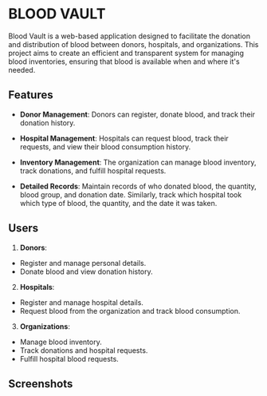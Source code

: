 # BLOOD VAULT
Blood Vault is a web-based application designed to facilitate the donation and distribution of blood between donors, hospitals, and organizations. This project aims to create an efficient and transparent system for managing blood inventories, ensuring that blood is available when and where it's needed.

## Features
- **Donor Management**: Donors can register, donate blood, and track their donation history.

- **Hospital Management**: Hospitals can request blood, track their requests, and view their blood consumption history.
- **Inventory Management**: The organization can manage blood inventory, track donations, and fulfill hospital requests.
- **Detailed Records**: Maintain records of who donated blood, the quantity, blood group, and donation date. Similarly, track which hospital took which type of blood, the quantity, and the date it was taken.

## Users
1. **Donors**:
- Register and manage personal details.
- Donate blood and view donation history.

2. **Hospitals**:
- Register and manage hospital details.
- Request blood from the organization and track blood consumption.
3. **Organizations**:
- Manage blood inventory.
- Track donations and hospital requests.
- Fulfill hospital blood requests.

## Screenshots

